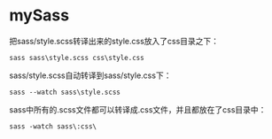 # mySass
把sass/style.scss转译出来的style.css放入了css目录之下：
```
sass sass\style.scss css\style.css
```

sass/style.scss自动转译到sass/style.css下：
```
sass --watch sass\style.scss
```

sass中所有的.scss文件都可以转译成.css文件，并且都放在了css目录中：
```
sass -watch sass\:css\
```
